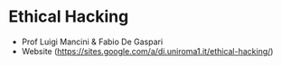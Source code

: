 # Ethical Hacking

- Prof Luigi Mancini & Fabio De Gaspari
- Website (https://sites.google.com/a/di.uniroma1.it/ethical-hacking/)
